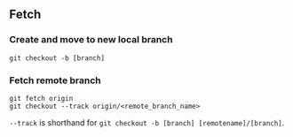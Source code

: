 ## Fetch

### Create and move to new local branch

```
git checkout -b [branch]
```

### Fetch remote branch

```
git fetch origin
git checkout --track origin/<remote_branch_name>
```

`--track` is shorthand for `git checkout -b [branch] [remotename]/[branch]`.
